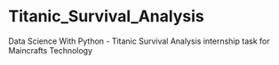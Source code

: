 # Titanic_Survival_Analysis
Data Science With Python - Titanic Survival Analysis internship task for Maincrafts Technology
